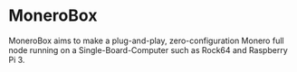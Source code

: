 # MoneroBox
MoneroBox aims to make a plug-and-play, zero-configuration Monero full node running on a Single-Board-Computer such as Rock64 and Raspberry Pi 3.
